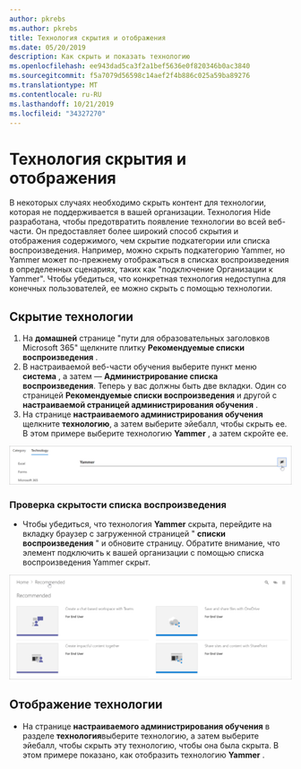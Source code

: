```yaml
---
author: pkrebs
ms.author: pkrebs
title: Технология скрытия и отображения
ms.date: 05/20/2019
description: Как скрыть и показать технологию
ms.openlocfilehash: ee943dad5ca3f2a1bef5636e0f820346b0ac3840
ms.sourcegitcommit: f5a7079d56598c14aef2f4b886c025a59ba89276
ms.translationtype: MT
ms.contentlocale: ru-RU
ms.lasthandoff: 10/21/2019
ms.locfileid: "34327270"
---
```

# <a name="hide-and-show-technology"></a>Технология скрытия и отображения

В некоторых случаях необходимо скрыть контент для технологии, которая не поддерживается в вашей организации. Технология Hide разработана, чтобы предотвратить появление технологии во всей веб-части. Он предоставляет более широкий способ скрытия и отображения содержимого, чем скрытие подкатегории или списка воспроизведения. Например, можно скрыть подкатегорию Yammer, но Yammer может по-прежнему отображаться в списках воспроизведения в определенных сценариях, таких как "подключение Организации к Yammer". Чтобы убедиться, что конкретная технология недоступна для конечных пользователей, ее можно скрыть с помощью технологии. 

## <a name="hide-a-technology"></a>Скрытие технологии

1. На **домашней** странице "пути для образовательных заголовков Microsoft 365" щелкните плитку **Рекомендуемые списки воспроизведения** .
2. В настраиваемой веб-части обучения выберите пункт меню **система** , а затем — **Администрирование списка воспроизведения**. Теперь у вас должны быть две вкладки. Один со страницей **Рекомендуемые списки воспроизведения** и другой с **настраиваемой страницей администрирования обучения** . 
3. На странице **настраиваемого администрирования обучения** щелкните **технологию**, а затем выберите эйебалл, чтобы скрыть ее. В этом примере выберите технологию **Yammer** , а затем скройте ее.  

![кг-хидетеч. png](media/cg-hidetech.png)

### <a name="verify-the-playlist-is-hidden"></a>Проверка скрытости списка воспроизведения
- Чтобы убедиться, что технология **Yammer** скрыта, перейдите на вкладку браузер с загруженной страницей " **списки воспроизведения** " и обновите страницу. Обратите внимание, что элемент подключить к вашей организации с помощью списка воспроизведения Yammer скрыт. 

![кг-хидетечрефреш. png](media/cg-hidetechrefresh.png)

## <a name="unhide-a-technology"></a>Отображение технологии

- На странице **настраиваемого администрирования обучения** в разделе **технология**выберите технологию, а затем выберите эйебалл, чтобы скрыть эту технологию, чтобы она была скрыта. В этом примере показано, как отобразить технологию **Yammer** . 